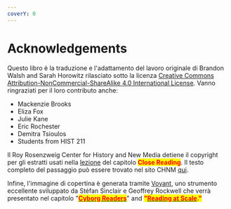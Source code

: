 ```yaml
---
coverY: 0
---
```


# Acknowledgements

Questo libro è la traduzione e l'adattamento del lavoro originale di Brandon Walsh and Sarah Horowitz rilasciato sotto la licenza  [Creative Commons Attribution-NonCommercial-ShareAlike 4.0 International License](http://creativecommons.org/licenses/by-nc-sa/4.0/). Vanno ringraziati per il loro contributo anche:&#x20;

* Mackenzie Brooks
* Eliza Fox
* Julie Kane
* Eric Rochester
* Demitra Tsioulos
* Students from HIST 211

Il Roy Rosenzweig Center for History and New Media detiene il copyright per gli estratti usati nella  [lezione](https://bmw9t.gitbooks.io/introduction-to-text-analysis/content/close-reading/close-reading.html) del capitolo <mark style="color:red;">**Close Reading**</mark>. Il testo completo del passaggio può essere trovato nel sito CHNM [qui](http://chnm.gmu.edu/revolution/d/261/).

Infine, l'immagine di copertina è generata tramite [Voyant](https://voyant-tools.org), uno strumento eccellente sviluppato da Stéfan Sinclair e Geoffrey Rockwell che verrà presentato nel capitolo "[<mark style="color:red;">**Cyborg Readers**</mark>](cyborg-readers.md)" and <mark style="color:red;">**"**</mark>[<mark style="color:red;">**Reading at Scale**</mark>](reading-at-scale.md)<mark style="color:red;">**."**</mark>
